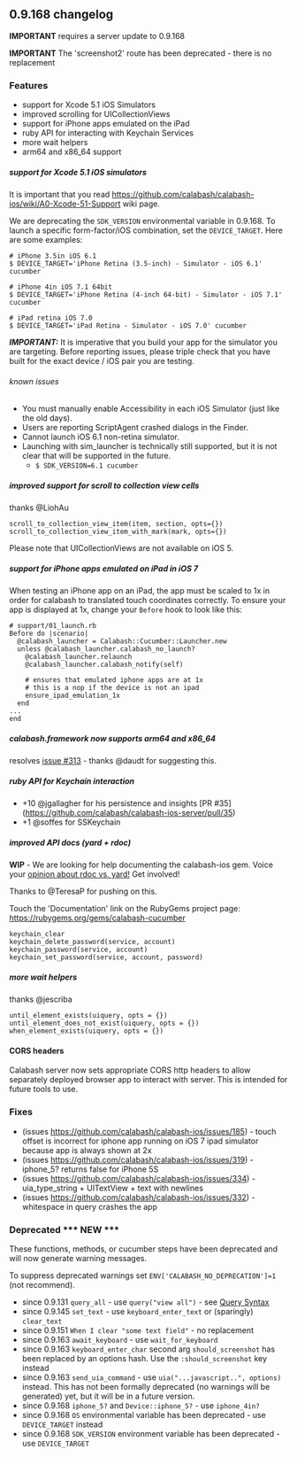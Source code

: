 ## 0.9.168 changelog

**IMPORTANT** requires a server update to 0.9.168

**IMPORTANT** The 'screenshot2' route has been deprecated - there is no replacement

### Features

* support for Xcode 5.1 iOS Simulators
* improved scrolling for UICollectionViews
* support for iPhone apps emulated on the iPad
* ruby API for interacting with Keychain Services
* more wait helpers
* arm64 and x86_64 support

##### support for Xcode 5.1 iOS simulators

It is important that you read https://github.com/calabash/calabash-ios/wiki/A0-Xcode-51-Support wiki page.

We are deprecating the `SDK_VERSION` environmental variable in 0.9.168.  To launch a specific form-factor/iOS combination, set the `DEVICE_TARGET`.  Here are some examples:

```
# iPhone 3.5in iOS 6.1
$ DEVICE_TARGET='iPhone Retina (3.5-inch) - Simulator - iOS 6.1' cucumber 

# iPhone 4in iOS 7.1 64bit
$ DEVICE_TARGET='iPhone Retina (4-inch 64-bit) - Simulator - iOS 7.1' cucumber

# iPad retina iOS 7.0
$ DEVICE_TARGET='iPad Retina - Simulator - iOS 7.0' cucumber
```

***IMPORTANT:*** It is imperative that you build your app for the simulator you are targeting.   Before reporting issues, please triple check that you have built for the exact device / iOS pair you are testing.


###### known issues

* You must manually enable Accessibility in each iOS Simulator (just like the old days).
* Users are reporting ScriptAgent crashed dialogs in the Finder.
* Cannot launch iOS 6.1 non-retina simulator.
* Launching with sim_launcher is technically still supported, but it is not clear that will be supported in the future.
    - `$ SDK_VERSION=6.1 cucumber`

##### improved support for scroll to collection view cells

thanks @LiohAu

```
scroll_to_collection_view_item(item, section, opts={})
scroll_to_collection_view_item_with_mark(mark, opts={})
```

Please note that UICollectionViews are not available on iOS 5.

##### support for iPhone apps emulated on iPad in iOS 7

When testing an iPhone app on an iPad, the app must be scaled to 1x in order for calabash to translated touch coordinates correctly.  To ensure your app is displayed at 1x, change your `Before` hook to look like this:

```
# support/01_launch.rb
Before do |scenario|
  @calabash_launcher = Calabash::Cucumber::Launcher.new
  unless @calabash_launcher.calabash_no_launch?
    @calabash_launcher.relaunch
    @calabash_launcher.calabash_notify(self)

    # ensures that emulated iphone apps are at 1x
    # this is a nop if the device is not an ipad
    ensure_ipad_emulation_1x
  end
...
end
```

##### calabash.framework now supports arm64 and x86_64

resolves [issue #313](https://github.com/calabash/calabash-ios/issues/313) - thanks @daudt for suggesting this.

##### ruby API for Keychain interaction

* +10 @jgallagher for his persistence and insights [PR #35] (https://github.com/calabash/calabash-ios-server/pull/35)
*  +1 @soffes for SSKeychain

##### improved API docs (yard + rdoc)

**WIP** - We are looking for help documenting the calabash-ios gem.  Voice your [opinion about rdoc vs. yard!](https://github.com/calabash/calabash-ios/issues/327)  Get involved!

Thanks to @TeresaP for pushing on this.

Touch the 'Documentation' link on the RubyGems project page: https://rubygems.org/gems/calabash-cucumber

```
keychain_clear
keychain_delete_password(service, account)
keychain_password(service, account)
keychain_set_password(service, account, password)
```

##### more wait helpers

thanks @jescriba

```
until_element_exists(uiquery, opts = {})
until_element_does_not_exist(uiquery, opts = {})
when_element_exists(uiquery, opts = {})
```

#### CORS headers

Calabash server now sets appropriate CORS http headers to allow separately deployed browser app to interact with server. This is intended for future tools to use.


### Fixes

- (issues https://github.com/calabash/calabash-ios/issues/185) - touch offset is incorrect for iphone app running on iOS 7 ipad simulator because app is always shown at 2x
- (issues https://github.com/calabash/calabash-ios/issues/319) - iphone_5? returns false for iPhone 5S
- (issues https://github.com/calabash/calabash-ios/issues/334) - uia_type_string + UITextView + text with newlines
- (issues https://github.com/calabash/calabash-ios/issues/332) - whitespace in query crashes the app

### Deprecated *** NEW ***

These functions, methods, or cucumber steps have been deprecated and will now generate warning messages.

To suppress deprecated warnings set `ENV['CALABASH_NO_DEPRECATION']=1` (not recommend).

* since 0.9.131 `query_all` - use `query("view all")` - see [Query Syntax](https://github.com/calabash/calabash-ios/wiki/05-Query-syntax)
* since 0.9.145 `set_text`  - use `keyboard_enter_text` or (sparingly) `clear_text`
* since 0.9.151 `When I clear "some text field"` - no replacement
* since 0.9.163 `await_keyboard` - use `wait_for_keyboard`
* since 0.9.163 `keyboard_enter_char` second arg `should_screenshot` has been replaced by an options hash. Use the `:should_screenshot` key instead
* since 0.9.163 `send_uia_command`  - use `uia("...javascript..", options)` instead.  This has not been formally deprecated (no warnings will be generated) yet, but it will be in a future version.
* since 0.9.168 `iphone_5?` and `Device::iphone_5?` - use `iphone_4in?`
* since 0.9.168 `OS` environmental variable has been deprecated - use `DEVICE_TARGET` instead
* since 0.9.168 `SDK_VERSION` environment variable has been deprecated - use `DEVICE_TARGET`
